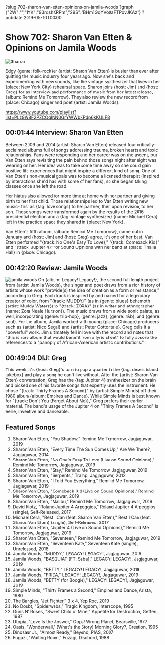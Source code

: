 ?slug 702-sharon-van-etten-opinions-on-jamila-woods
?graph {"2W":"","1YK":"93rqshXRPm","29S":"BHm1GqYVo9aFTPovJKAz"}
?pubdate 2019-05-10T00:00

# Show 702: Sharon Van Etten & Opinions on Jamila Woods

![Sharon](https://static.soundopinions.org/images/2019/sharonvanetten1.jpg)

Edgy {genre: folk-rock}er {artist: Sharon Van Etten} is busier than ever after quitting the music industry four years ago. Now she's back and experimenting with new sounds, like the vintage synthesizer that lives in her {place: New York City} rehearsal space. Sharon joins {host: Jim} and {host: Greg} for an interview and performance of music from her latest release, {album: Remind Me Tomorrow}. They also review the new record from {place: Chicago} singer and poet {artist: Jamila Woods}.

https://www.youtube.com/playlist?list=PLz9W8F2PZCOqINN0GrYWWbKPdp6kKULF8

## 00:01:44 Interview: Sharon Van Etten
Between 2009 and 2014 {artist: Sharon Van Etten} released four critically-acclaimed albums full of songs addressing trauma, broken hearts and toxic relationships. Fans were responding and her career was on the ascent, but Van Etten says revisiting the pain behind those songs night after night was wearing on her. Her idea was to take some time away so she could gain positive life experiences that might inspire a different kind of song. One of Van Etten's non-musical goals was to become a licensed therapist (inspired by interactions she'd had with some of her fans), so she began taking classes once she left the road. 

Her hiatus also allowed for more time at home with her partner and giving birth to her first child. Those relationships led to Van Etten writing new music- first as {tag: love songs} to her partner, then upon revision, to her son. Those songs were transformed again by the results of the 2016 presidential election and a {tag: vintage synthesizer} {name: Michael Cera} left in the practice space they shared in {place: New York}. 

Van Etten's fifth album, {album: Remind Me Tomorrow}, came out in January and {host: Jim} and {host: Greg} agree, it's [one of her best](https://soundopinions.org/show/688/#remindmetomorrow). Van Etten performed "{track: No One's Easy To Love}," "{track: Comeback Kid}" and "{track: Jupiter 4}" for Sound Opinions with her band at {place: Thalia Hall} in {place: Chicago}.


## 00:42:20 Review: Jamila Woods
![jamila woods](https://static.soundopinions.org/assets/702/1YK0.jpg)
On {album: Legacy! Legacy!}, the second full length project from {artist: Jamila Woods}, the singer and poet draws from a rich history of artists whose work "provide(s) the idea of creation as a form or resistance," according to Greg. Each track is inspired by and named for a legendary creator of color, from "{track: MUDDY}" (as in {genre: blues} behemoth {artist: Muddy Waters}) to "{track: ZORA}" (as in writer and ethnographer {name: Zora Neale Hurston}). The music draws from a wide sonic palate, as well, incorporating {genre: trip-hop}, {genre: jazz}, {genre: r&b}, and {genre: soul}. For the album, Jamila worked with young {place: Chicago} producers such as {artist: Nico Segal} and {artist: Peter Cottontale}. Greg calls it a "powerful" work. Jim ultimately fell in love with the record and notes that "this is rare album that would benefit from a lyric sheet" to fully absorb the references to a "panoply of African-American artistic contributions."

## 00:49:04 DIJ: Greg
This week, it's {host: Greg}'s turn to pop a quarter in the {tag: desert island jukebox} and play a song he can't live without. After the {artist: Sharon Van Etten} conversation, Greg has the {tag: Jupiter 4} synthesizer on the brain and picked one of his favorite songs that expertly uses the instrument. He chose "{track: Thirty Frames A Second}" by {artist: Simple Minds} off their 1980 album {album: Empires and Dance}. While Simple Minds is best known for "{track: Don't You (Forget About Me)}," Greg prefers their earlier material. The band's usage of the Jupiter 4 on "Thirty Frames A Second" is eerie, inventive and danceable. 


## Featured Songs
1. Sharon Van Etten, "You Shadow," Remind Me Tomorrow, Jagjaguwar, 2019
1. Sharon Van Etten, "Every Time The Sun Comes Up," Are We There?, Jagjaguwar, 2014
1. Sharon Van Etten, "No One's Easy To Love (Live on Sound Opinions)," Remind Me Tomorrow, Jagjaguwar, 2019
1. Sharon Van Etten, "Stay," Remind Me Tomorrow, Jagjaguwar, 2019
1. Sharon Van Etten, "Serpents," Tramp, Jagjaguwar, 2012
1. Sharon Van Etten, "I Told You Everything," Remind Me Tomorrow, Jagjaguwar, 2019
1. Sharon Van Etten, "Comeback Kid (Live on Sound Opinions)," Remind Me Tomorrow, Jagjaguwar, 2019
1. Sharon Van Etten, "Malibu," Remind Me Tomorrow, Jagjaguwar, 2019
1. David Klotz, "Roland Jupiter 4 Arpeggios," Roland Jupiter 4 Arpeggios (single), Self-Released, 2017
1. Michael Cera, "Best I Can (feat. Sharon Van Etten)," Best I Can (feat. Sharon Van Etten) (single), Self-Released, 2017
1. Sharon Van Etten, "Jupiter 4 (Live on Sound Opinions)," Remind Me Tomorrow, Jagjaguwar, 2019
1. Sharon Van Etten, "Seventeen," Remind Me Tomorrow, Jagjaguwar, 2019
1. Sharon Van Etten, "Seventeen Kate," Seventeen Kate (single), Unreleased, 2018
1. Jamila Woods, "MUDDY," LEGACY! LEGACY!, Jagjaguwar, 2019
1. Jamila Woods, "BASQUIAT [FT. Saba]," LEGACY! LEGACY!, Jagjaguwar, 2019
1. Jamila Woods, "BETTY," LEGACY! LEGACY!, Jagjaguwar, 2019
1. Jamila Woods, "FRIDA," LEGACY! LEGACY!, Jagjaguwar, 2019
1. Jamila Woods, "BETTY (for Boogie)," LEGACY! LEGACY!, Jagjaguwar, 2019
1. Simple Minds, "Thirty Frames a Second," Empires and Dance, Arista, 1980
1. The Bangles, "Jet Fighter," 3 x 4, Yep Roc, 2019
1. No Doubt, "Spiderwebs," Tragic Kingdom, Interscope, 1995
1. Guns N' Roses, "Sweet Child o' Mine," Appetite for Destruction, Geffen, 1987
1. Utopia, "Love Is the Answer," Oops! Wrong Planet, Bearsville, 1977
1. Oasis, "Wonderwall," (What's the Story) Morning Glory?, Creation, 1995
1. Dinosaur Jr., "Almost Ready," Beyond, PIAS, 2007
1. Fugazi, "Waiting Room," Fuzagi, Dischord, 1988
